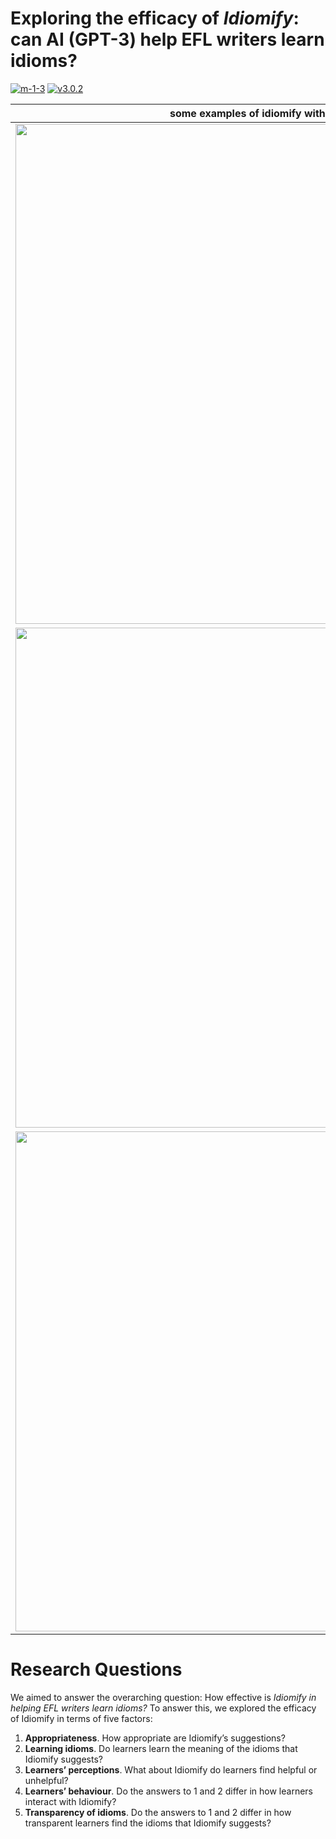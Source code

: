 
# Exploring the efficacy of *Idiomify*: can AI (GPT-3) help EFL writers learn idioms?

[![m-1-3](https://img.shields.io/badge/demo-m--1--3-brightgreen)](https://huggingface.co/spaces/eubinecto/idiomify)
[![v3.0.2](https://img.shields.io/badge/demo-v3.0.2-brightgreen)](https://share.streamlit.io/eubinecto/idiomify/main/main_deploy.py)


some examples of idiomify with GPT-3 |
--- | 
<img src='https://user-images.githubusercontent.com/56193069/162628064-16ad8385-fc2f-4fa5-bde9-d7acd506e53f.png' width='800'> | 
<img src='https://user-images.githubusercontent.com/56193069/162627955-a160ae59-b234-4f9c-a1a0-21a6f7f09bc1.png' width='800'> | 
<img src='https://user-images.githubusercontent.com/56193069/162630136-2718f15a-cb12-466e-90de-958d9b28eb85.png' width='800'> | 



# Research Questions

We aimed to answer the overarching question: How effective is *Idiomify in helping EFL writers learn idioms?* To answer this, we explored the efficacy of Idiomify in terms of five factors: 

1.	**Appropriateness**. How appropriate are Idiomify’s suggestions?
2.	**Learning idioms**. Do learners learn the meaning of the idioms that Idiomify suggests? 
3.	**Learners’ perceptions**. What about Idiomify do learners find helpful or unhelpful?
4.	**Learners’ behaviour**. Do the answers to 1 and 2 differ in how learners interact with Idiomify? 
5.	**Transparency of idioms**. Do the answers to 1 and 2 differ in how transparent learners find the idioms that Idiomify suggests?
 

